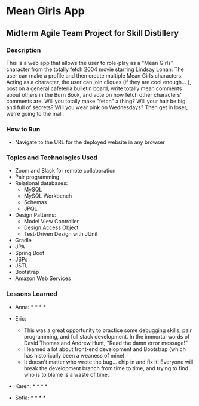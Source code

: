 # Mean Girls App

## Midterm Agile Team Project for Skill Distillery

### Description
This is a web app that allows the user to role-play as a "Mean Girls" character from the totally fetch 2004 movie starring Lindsay Lohan. The user can make a profile and then create multiple Mean Girls characters. Acting as a character, the user can join cliques (if they are cool enough... ), post on a general cafeteria bulletin board, write totally mean comments about others in the Burn Book, and vote on how fetch other characters' comments are. Will you totally make "fetch" a thing? Will your hair be big and full of secrets? Will you wear pink on Wednesdays? Then get in loser, we're going to the mall.

### How to Run
- Navigate to the URL for the deployed website in any browser

### Topics and Technologies Used
- Zoom and Slack for remote collaboration
- Pair programming
- Relational databases:
  * MySQL
  * MySQL Workbench
  * Schemas
  * JPQL
- Design Patterns:
  * Model View Controller
  * Design Access Object
  * Test-Driven Design with JUnit
- Gradle
- JPA
- Spring Boot
- JSPs
- JSTL
- Bootstrap
- Amazon Web Services

### Lessons Learned
- Anna:
  *
  *
  *
  *

- Eric:
  * This was a great opportunity to practice some debugging skills, pair programming, and full stack development. In the immortal words of David Thomas and Andrew Hunt, "Read the damn error message!" 
  * I learned a lot about front-end development and Bootstrap (which has historically been a weaness of mine).
  * It doesn't matter who wrote the bug... chip in and fix it! Everyone will break the development branch from time to time, and trying to find who is to blame is a waste of time.

- Karen:
  *
  *
  *
  *

- Sofia:
  *
  *
  *
  *